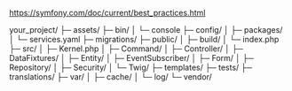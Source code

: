 <https://symfony.com/doc/current/best_practices.html>

your_project/
├─ assets/
├─ bin/
│  └─ console
├─ config/
│  ├─ packages/
│  └─ services.yaml
├─ migrations/
├─ public/
│  ├─ build/
│  └─ index.php
├─ src/
│  ├─ Kernel.php
│  ├─ Command/
│  ├─ Controller/
│  ├─ DataFixtures/
│  ├─ Entity/
│  ├─ EventSubscriber/
│  ├─ Form/
│  ├─ Repository/
│  ├─ Security/
│  └─ Twig/
├─ templates/
├─ tests/
├─ translations/
├─ var/
│  ├─ cache/
│  └─ log/
└─ vendor/
